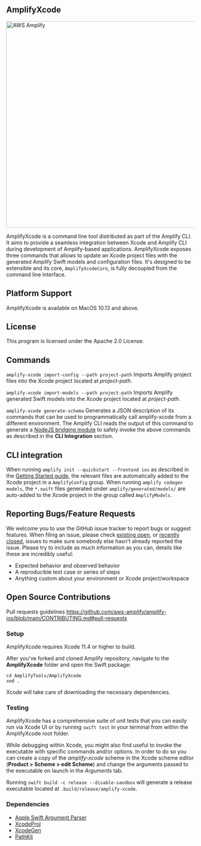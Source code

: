 ## AmplifyXcode
<img src="https://s3.amazonaws.com/aws-mobile-hub-images/aws-amplify-logo.png" alt="AWS Amplify" width="550" >

AmplifyXcode is a command line tool distributed as part of the Amplify CLI. It aims to provide a seamless integration between Xcode and Amplify CLI during development of Amplify-based applications.
AmplifyXcode exposes three commands that allows to update an Xcode project files with the generated Amplify Swift models and configuration files.
It's designed to be extensible and its core, `AmplifyXcodeCore`, is fully decoupled from the command line interface.
## Platform Support
AmplifyXcode is available on MacOS 10.13 and above.
## License
This program is licensed under the Apache 2.0 License.

## Commands
`amplify-xcode import-config --path project-path`
Imports Amplify project files into the Xcode project located at *project-path*.

`amplify-xcode import-models --path project-path`
Imports Amplify generated Swift models into the Xcode project located at *project-path*.

`amplify-xcode generate-schema`
Generates a JSON description of its commands that can be used to programmatically call amplify-xcode from a different environment.
The Amplify CLI reads the output of this command to generate a [NodeJS bridging module](https://github.com/aws-amplify/amplify-cli/blob/master/packages/amplify-frontend-ios/lib/amplify-xcode.js) to safely invoke the above commands as described in the **CLI Integration** section.

## CLI integration
When running `amplify init --quickstart --frontend ios` as described in the [Getting Started guide](https://docs.amplify.aws/start/getting-started/setup/q/integration/ios#add-amplify-to-your-application), the relevant files are automatically added to the Xcode project in a `AmplifyConfig` group.
When running `amplify codegen models`, the `*.swift` files generated under `amplify/generated/models/` are auto-added to the Xcode project in the group called `AmplifyModels`.

## Reporting Bugs/Feature Requests
We welcome you to use the GitHub issue tracker to report bugs or suggest features.
When filing an issue, please check [existing open](https://github.com/aws-amplify/amplify-ios/issues?q=is%3Aissue+label%3Abug+label%3A%22dev+tools%22++is%3Aopen), or [recently closed](https://github.com/aws-amplify/amplify-ios/issues?q=is%3Aissue+label%3Abug+label%3A%22dev+tools%22++is%3Aclosed), issues to make sure somebody else hasn't already reported the issue.
Please try to include as much information as you can, details like these are incredibly useful:

- Expected behavior and observed behavior
- A reproducible test case or series of steps
- Anything custom about your environment or Xcode project/workspace

## Open Source Contributions
Pull requests guidelines https://github.com/aws-amplify/amplify-ios/blob/main/CONTRIBUTING.md#pull-requests

### Setup
AmplifyXcode requires Xcode 11.4 or higher to build.

After you've forked and cloned Amplify repository, navigate to the **AmplifyXcode** folder and open the Swift package:
```
cd AmplifyTools/AmplifyXcode
xed .
```
Xcode will take care of downloading the necessary dependencies.

### Testing
AmplifyXcode has a comprehensive suite of unit tests that you can easily run via Xcode UI or by running
`swift test` in your terminal from within the AmplifyXcode root folder.

While debugging within Xcode, you might also find useful to invoke the executable with specific commands and/or options.
In order to do so you can create a copy of the *amplify-xcode* scheme in the Xcode scheme editor (**Product > Scheme > edit Scheme**) and change the arguments passed to the executable on launch
in the *Arguments* tab.

Running `swift build -c release --disable-sandbox` will generate a release executable located at `.build/release/amplify-xcode`.

### Dependencies
- [Apple Swift Argument Parser](https://github.com/apple/swift-argument-parser)
- [XcodeProj](https://github.com/tuist/xcodeproj)
- [XcodeGen](https://github.com/yonaskolb/XcodeGen)
- [PathKit](https://github.com/kylef/PathKit)
